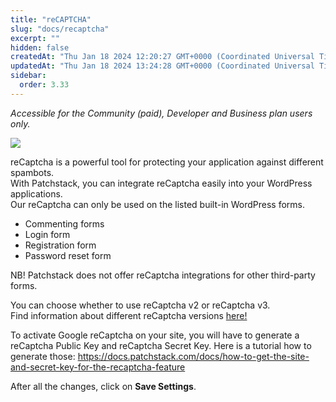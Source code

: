```yaml
---
title: "reCAPTCHA"
slug: "docs/recaptcha"
excerpt: ""
hidden: false
createdAt: "Thu Jan 18 2024 12:20:27 GMT+0000 (Coordinated Universal Time)"
updatedAt: "Thu Jan 18 2024 13:24:28 GMT+0000 (Coordinated Universal Time)"
sidebar:
  order: 3.33
---
```

_Accessible for the Community (paid), Developer and Business plan users only._

![](@images/f41183f-patchstack-hardening-recaptcha.png)


reCaptcha is a powerful tool for protecting your application against different spambots.  
With Patchstack, you can integrate reCaptcha easily into your WordPress applications.  
Our reCaptcha can only be used on the listed built-in WordPress forms.

<ul><li>Commenting forms</li>
<li>Login form</li>
<li>Registration form</li>
<li>Password reset form</li></ul>

NB! Patchstack does not offer reCaptcha integrations for other third-party forms.

You can choose whether to use reCaptcha v2 or reCaptcha v3.  
Find information about different reCaptcha versions <a href="https://developers.google.com/recaptcha/docs/versions" target="_blank">here!</a>

To activate Google reCaptcha on your site, you will have to generate a reCaptcha Public Key and reCaptcha Secret Key. Here is a tutorial how to generate those: <a href="https://docs.patchstack.com/docs/how-to-get-the-site-and-secret-key-for-the-recaptcha-feature" target="_blank">https://docs.patchstack.com/docs/how-to-get-the-site-and-secret-key-for-the-recaptcha-feature</a>

After all the changes, click on **Save Settings**.
